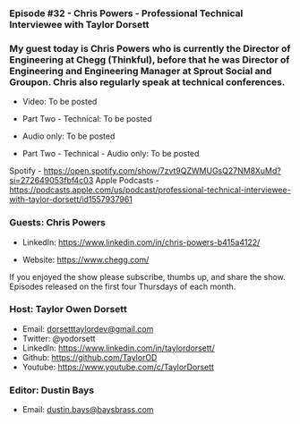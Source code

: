 ### Episode #32 - Chris Powers - Professional Technical Interviewee with Taylor Dorsett

### My guest today is Chris Powers who is currently the Director of Engineering at Chegg (Thinkful), before that he was Director of Engineering and Engineering Manager at Sprout Social and Groupon. Chris also regularly speak at technical conferences.

- Video: To be posted
- Part Two - Technical: To be posted

- Audio only: To be posted
- Part Two - Technical - Audio only: To be posted


Spotify - https://open.spotify.com/show/7zvt9QZWMUGsQ27NM8XuMd?si=272649053fbf4c03
Apple Podcasts - https://podcasts.apple.com/us/podcast/professional-technical-interviewee-with-taylor-dorsett/id1557937961

### Guests: Chris Powers
- LinkedIn: https://www.linkedin.com/in/chris-powers-b415a4122/

- Website: https://www.chegg.com/

If you enjoyed the show please subscribe, thumbs up, and share the show.
Episodes released on the first four Thursdays of each month.

### Host: Taylor Owen Dorsett
- Email: dorsetttaylordev@gmail.com
- Twitter: @yodorsett
- LinkedIn: https://www.linkedin.com/in/taylordorsett/
- Github: https://github.com/TaylorOD
- Youtube: https://www.youtube.com/c/TaylorDorsett

### Editor: Dustin Bays
- Email: dustin.bays@baysbrass.com
